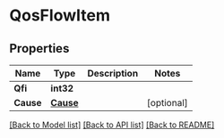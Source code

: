 # QosFlowItem

## Properties
Name | Type | Description | Notes
------------ | ------------- | ------------- | -------------
**Qfi** | **int32** |  | 
**Cause** | [**Cause**](Cause.md) |  | [optional] 

[[Back to Model list]](../README.md#documentation-for-models) [[Back to API list]](../README.md#documentation-for-api-endpoints) [[Back to README]](../README.md)


